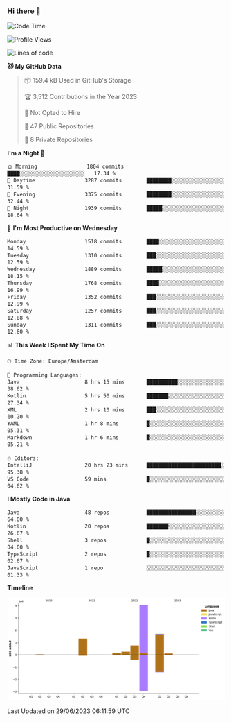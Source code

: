 ### Hi there 👋


<!--START_SECTION:waka-->
![Code Time](http://img.shields.io/badge/Code%20Time-3%2C283%20hrs%2028%20mins-blue)

![Profile Views](http://img.shields.io/badge/Profile%20Views-109-blue)

![Lines of code](https://img.shields.io/badge/From%20Hello%20World%20I%27ve%20Written-8.3%20million%20lines%20of%20code-blue)

**🐱 My GitHub Data** 

> 📦 159.4 kB Used in GitHub's Storage 
 > 
> 🏆 3,512 Contributions in the Year 2023
 > 
> 🚫 Not Opted to Hire
 > 
> 📜 47 Public Repositories 
 > 
> 🔑 8 Private Repositories 
 > 
**I'm a Night 🦉** 

```text
🌞 Morning                1804 commits        ████░░░░░░░░░░░░░░░░░░░░░   17.34 % 
🌆 Daytime                3287 commits        ████████░░░░░░░░░░░░░░░░░   31.59 % 
🌃 Evening                3375 commits        ████████░░░░░░░░░░░░░░░░░   32.44 % 
🌙 Night                  1939 commits        █████░░░░░░░░░░░░░░░░░░░░   18.64 % 
```
📅 **I'm Most Productive on Wednesday** 

```text
Monday                   1518 commits        ████░░░░░░░░░░░░░░░░░░░░░   14.59 % 
Tuesday                  1310 commits        ███░░░░░░░░░░░░░░░░░░░░░░   12.59 % 
Wednesday                1889 commits        █████░░░░░░░░░░░░░░░░░░░░   18.15 % 
Thursday                 1768 commits        ████░░░░░░░░░░░░░░░░░░░░░   16.99 % 
Friday                   1352 commits        ███░░░░░░░░░░░░░░░░░░░░░░   12.99 % 
Saturday                 1257 commits        ███░░░░░░░░░░░░░░░░░░░░░░   12.08 % 
Sunday                   1311 commits        ███░░░░░░░░░░░░░░░░░░░░░░   12.60 % 
```


📊 **This Week I Spent My Time On** 

```text
🕑︎ Time Zone: Europe/Amsterdam

💬 Programming Languages: 
Java                     8 hrs 15 mins       ██████████░░░░░░░░░░░░░░░   38.62 % 
Kotlin                   5 hrs 50 mins       ███████░░░░░░░░░░░░░░░░░░   27.34 % 
XML                      2 hrs 10 mins       ███░░░░░░░░░░░░░░░░░░░░░░   10.20 % 
YAML                     1 hr 8 mins         █░░░░░░░░░░░░░░░░░░░░░░░░   05.31 % 
Markdown                 1 hr 6 mins         █░░░░░░░░░░░░░░░░░░░░░░░░   05.21 % 

🔥 Editors: 
IntelliJ                 20 hrs 23 mins      ████████████████████████░   95.38 % 
VS Code                  59 mins             █░░░░░░░░░░░░░░░░░░░░░░░░   04.62 % 
```

**I Mostly Code in Java** 

```text
Java                     48 repos            ████████████████░░░░░░░░░   64.00 % 
Kotlin                   20 repos            ███████░░░░░░░░░░░░░░░░░░   26.67 % 
Shell                    3 repos             █░░░░░░░░░░░░░░░░░░░░░░░░   04.00 % 
TypeScript               2 repos             █░░░░░░░░░░░░░░░░░░░░░░░░   02.67 % 
JavaScript               1 repo              ░░░░░░░░░░░░░░░░░░░░░░░░░   01.33 % 
```



**Timeline**

![Lines of Code chart](https://raw.githubusercontent.com/powercasgamer/powercasgamer/master/assets/bar_graph.png)


 Last Updated on 29/06/2023 06:11:59 UTC
<!--END_SECTION:waka-->
